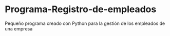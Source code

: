 # Programa-Registro-de-empleados
Pequeño programa creado con Python para la gestión de los empleados de una empresa
